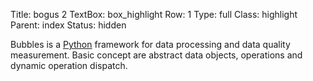 Title: bogus 2
TextBox: box_highlight
Row: 1
Type: full
Class: highlight
Parent: index
Status: hidden

Bubbles is a [Python](http://www.python.org) framework for data processing and
data quality measurement. Basic concept are abstract data objects, operations
and dynamic operation dispatch.

